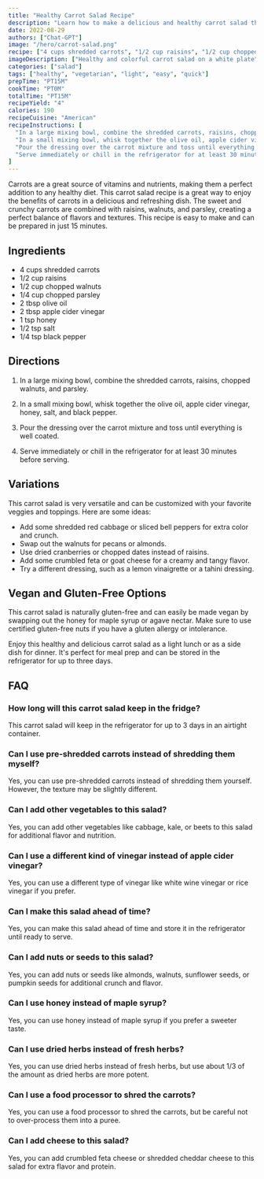 ```yaml
---
title: "Healthy Carrot Salad Recipe"
description: "Learn how to make a delicious and healthy carrot salad that is perfect for a light lunch or a side dish for dinner. This recipe is easy to make and can be customized with your favorite veggies and toppings."
date: 2022-08-29
authors: ["Chat-GPT"]
image: "/hero/carrot-salad.png"
recipe: ["4 cups shredded carrots", "1/2 cup raisins", "1/2 cup chopped walnuts", "1/4 cup chopped parsley", "2 tbsp olive oil", "2 tbsp apple cider vinegar", "1 tsp honey", "1/2 tsp salt", "1/4 tsp black pepper"]
imageDescription: ["Healthy and colorful carrot salad on a white plate"]
categories: ["salad"]
tags: ["healthy", "vegetarian", "light", "easy", "quick"]
prepTime: "PT15M"
cookTime: "PT0M"
totalTime: "PT15M"
recipeYield: "4"
calories: 190
recipeCuisine: "American"
recipeInstructions: [
  "In a large mixing bowl, combine the shredded carrots, raisins, chopped walnuts, and parsley.",
  "In a small mixing bowl, whisk together the olive oil, apple cider vinegar, honey, salt, and black pepper.",
  "Pour the dressing over the carrot mixture and toss until everything is well coated.",
  "Serve immediately or chill in the refrigerator for at least 30 minutes before serving."
]
---
```


Carrots are a great source of vitamins and nutrients, making them a perfect addition to any healthy diet. This carrot salad recipe is a great way to enjoy the benefits of carrots in a delicious and refreshing dish. The sweet and crunchy carrots are combined with raisins, walnuts, and parsley, creating a perfect balance of flavors and textures. This recipe is easy to make and can be prepared in just 15 minutes.

## Ingredients

- 4 cups shredded carrots
- 1/2 cup raisins
- 1/2 cup chopped walnuts
- 1/4 cup chopped parsley
- 2 tbsp olive oil
- 2 tbsp apple cider vinegar
- 1 tsp honey
- 1/2 tsp salt
- 1/4 tsp black pepper

## Directions

1. In a large mixing bowl, combine the shredded carrots, raisins, chopped walnuts, and parsley.

2. In a small mixing bowl, whisk together the olive oil, apple cider vinegar, honey, salt, and black pepper.

3. Pour the dressing over the carrot mixture and toss until everything is well coated.

4. Serve immediately or chill in the refrigerator for at least 30 minutes before serving.

## Variations

This carrot salad is very versatile and can be customized with your favorite veggies and toppings. Here are some ideas:

- Add some shredded red cabbage or sliced bell peppers for extra color and crunch.
- Swap out the walnuts for pecans or almonds.
- Use dried cranberries or chopped dates instead of raisins.
- Add some crumbled feta or goat cheese for a creamy and tangy flavor.
- Try a different dressing, such as a lemon vinaigrette or a tahini dressing.

## Vegan and Gluten-Free Options

This carrot salad is naturally gluten-free and can easily be made vegan by swapping out the honey for maple syrup or agave nectar. Make sure to use certified gluten-free nuts if you have a gluten allergy or intolerance.

Enjoy this healthy and delicious carrot salad as a light lunch or as a side dish for dinner. It's perfect for meal prep and can be stored in the refrigerator for up to three days.

## FAQ

### How long will this carrot salad keep in the fridge?

This carrot salad will keep in the refrigerator for up to 3 days in an airtight container.

### Can I use pre-shredded carrots instead of shredding them myself?

Yes, you can use pre-shredded carrots instead of shredding them yourself. However, the texture may be slightly different.

### Can I add other vegetables to this salad?

Yes, you can add other vegetables like cabbage, kale, or beets to this salad for additional flavor and nutrition.

### Can I use a different kind of vinegar instead of apple cider vinegar?

Yes, you can use a different type of vinegar like white wine vinegar or rice vinegar if you prefer.

### Can I make this salad ahead of time?

Yes, you can make this salad ahead of time and store it in the refrigerator until ready to serve.

### Can I add nuts or seeds to this salad?

Yes, you can add nuts or seeds like almonds, walnuts, sunflower seeds, or pumpkin seeds for additional crunch and flavor.

### Can I use honey instead of maple syrup?

Yes, you can use honey instead of maple syrup if you prefer a sweeter taste.

### Can I use dried herbs instead of fresh herbs?

Yes, you can use dried herbs instead of fresh herbs, but use about 1/3 of the amount as dried herbs are more potent.

### Can I use a food processor to shred the carrots?

Yes, you can use a food processor to shred the carrots, but be careful not to over-process them into a puree.

### Can I add cheese to this salad?

Yes, you can add crumbled feta cheese or shredded cheddar cheese to this salad for extra flavor and protein.